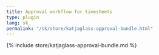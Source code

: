 ```yaml
---
title: Approval workflow for timesheets
type: plugin
lang: sk
permalink: "/sk/store/katjaglass-approval-bundle.html"
---
```


{% include store/katjaglass-approval-bundle.md %}
